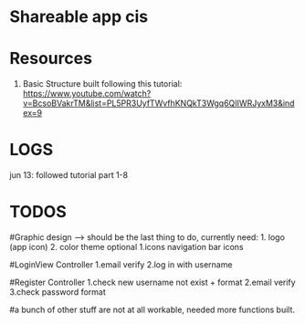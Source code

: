 # Shareable app cis

# Resources
1. Basic Structure built following this tutorial: https://www.youtube.com/watch?v=BcsoBVakrTM&list=PL5PR3UyfTWvfhKNQkT3Wgq6QIIWRJyxM3&index=9

# LOGS
jun 13: followed tutorial part 1-8

# TODOS
  #Graphic design --> should be the last thing to do, currently need:
    1. logo (app icon)
    2. color theme
    optional
    1.icons 
      navigation bar icons
  
  #LoginView Controller
    1.email verify
    2.log in with username
  
  #Register Controller
    1.check new username not exist + format
    2.email verify
    3.check password format
    
  #a bunch of other stuff are not at all workable, needed more functions built.
  

    
  
